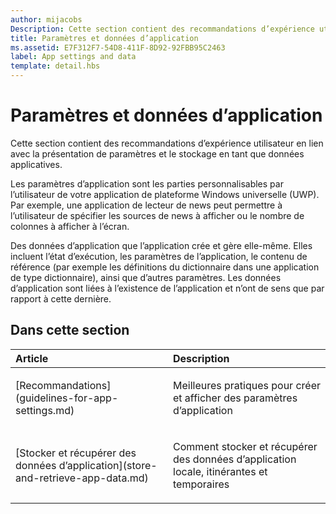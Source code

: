 ```yaml
---
author: mijacobs
Description: Cette section contient des recommandations d’expérience utilisateur en lien avec la présentation de paramètres et le stockage en tant que données applicatives.
title: Paramètres et données d’application
ms.assetid: E7F312F7-54D8-411F-8D92-92FBB95C2463
label: App settings and data
template: detail.hbs
---
```


# Paramètres et données d’application




Cette section contient des recommandations d’expérience utilisateur en lien avec la présentation de paramètres et le stockage en tant que données applicatives.

Les paramètres d’application sont les parties personnalisables par l’utilisateur de votre application de plateforme Windows universelle (UWP). Par exemple, une application de lecteur de news peut permettre à l’utilisateur de spécifier les sources de news à afficher ou le nombre de colonnes à afficher à l’écran.

Des données d’application que l’application crée et gère elle-même. Elles incluent l’état d’exécution, les paramètres de l’application, le contenu de référence (par exemple les définitions du dictionnaire dans une application de type dictionnaire), ainsi que d’autres paramètres. Les données d’application sont liées à l’existence de l’application et n’ont de sens que par rapport à cette dernière.
## Dans cette section
<table>
<colgroup>
<col width="50%" />
<col width="50%" />
</colgroup>
<thead>
<tr class="header">
<th align="left">Article</th>
<th align="left">Description</th>
</tr>
</thead>
<tbody>
<tr class="odd">
<td align="left"><p>[Recommandations](guidelines-for-app-settings.md)</p></td>
<td align="left"><p>Meilleures pratiques pour créer et afficher des paramètres d’application</p></td>
</tr>
<tr class="even">
<td align="left"><p>[Stocker et récupérer des données d’application](store-and-retrieve-app-data.md)</p></td>
<td align="left"><p>Comment stocker et récupérer des données d’application locale, itinérantes et temporaires</p></td>
</tr>
</tbody>
</table>





<!--HONumber=May16_HO2-->


